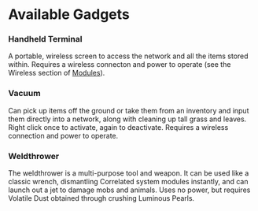 # Available Gadgets

### Handheld Terminal

A portable, wireless screen to access the network and all the items stored within. Requires a wireless connecton and power to operate (see the Wireless section of [Modules](/modules)).

### Vacuum

Can pick up items off the ground or take them from an inventory and input them directly into a network, along with cleaning up tall grass and leaves. Right click once to activate, again to deactivate. Requires a wireless connection and power to operate.

### Weldthrower

The weldthrower is a multi-purpose tool and weapon. It can be used like a classic wrench, dismantling Correlated system modules instantly, and can launch out a jet to damage mobs and animals. Uses no power, but requires Volatile Dust obtained through crushing Luminous Pearls.
